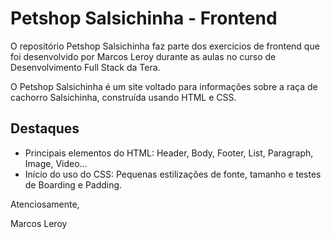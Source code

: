 # Petshop Salsichinha - Frontend

O repositório Petshop Salsichinha faz parte dos exercícios de frontend que foi desenvolvido por Marcos Leroy durante as aulas no curso de Desenvolvimento Full Stack da Tera.

O Petshop Salsichinha é um site voltado para informações sobre a raça de cachorro Salsichinha, construída usando HTML e CSS.

## Destaques

- Principais elementos do HTML: Header, Body, Footer, List, Paragraph, Image, Video...
- Início do uso do CSS: Pequenas estilizações de fonte, tamanho e testes de Boarding e Padding.

Atenciosamente,

Marcos Leroy
